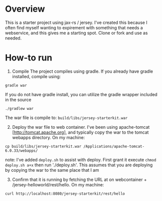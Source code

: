 Overview
========
This is a starter project using jax-rs / jersey.  I've created this because I often find myself wanting to expirement with something that needs a webservice, and this gives me a starting spot.  Clone or fork and use as needed.

How-to run
==========
1) Compile
The project compiles using gradle.  If you already have gradle installed, compile using:
```
gradle war
```


If you do not have gradle install, you can utilize the gradle wrapper included in the source
```
./gradlew war
```

The war file is compile to: `build/libs/jersey-starterkit.war`


2) Deploy the war file to web container.  I've been using apache-tomcat [http://tomcat.apache.org], and typically copy the war to the tomcat webapps directory.  On my machine:
```
cp build/libs/jersey-starterkit.war /Applications/apache-tomcat-6.0.33/webapps/
```

note: I've added `deploy.sh` to assist with deploy.  First grant it execute `chmod deploy.sh a+x` then run './deploy.sh'.  This assumes that you are deploying by copying the war to the same place that I am

3) Confirm that it is running by fetching the URL at on webcontainer + /jersey-helloworld/rest/hello.  On my machine:
```
curl http://localhost:8080/jersey-starterkit/rest/hello
```


